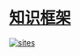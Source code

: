 # [知识框架](https://github.com/qitas/docs)

[![sites](http://182.61.61.133/link/resources/SoC.png)](http://docs.qitas.cn)

